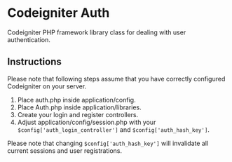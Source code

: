 Codeigniter Auth
===================

Codeigniter PHP framework library class for dealing with user authentication.

Instructions
------------

Please note that following steps assume that you have correctly configured Codeigniter on your server.

1. Place auth.php inside application/config.
2. Place Auth.php inside application/libraries.
3. Create your login and register controllers.
4. Adjust application/config/session.php with your `$config['auth_login_controller']` and `$config['auth_hash_key']`.

Please note that changing `$config['auth_hash_key']` will invalidate all current sessions and user registrations.
